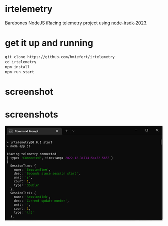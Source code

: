 # irtelemetry
Barebones NodeJS iRacing telemetry project using [node-irsdk-2023](https://github.com/hmiefert/node-irsdk-2023).

# get it up and running
```
git clone https://github.com/hmiefert/irtelemetry
cd irtelemetry
npm install
npm run start
```
# screenshot
# screenshots
![Screenshot](https://github.com/hmiefert/irtelemetry/blob/main/screenshot.png?raw=true)